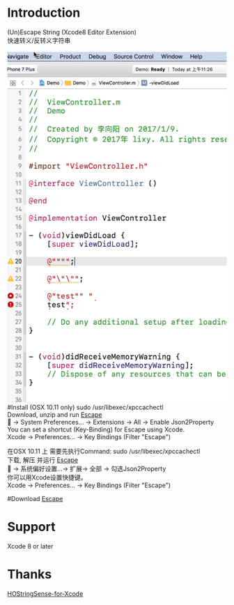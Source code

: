 # Introduction
(Un)Escape String (Xcode8 Editor Extension)
<br/>
快速转义/反转义字符串
<br/>
<br/>
<img  src="demo.gif"  alt="demo.gif" />
#Install
(OSX 10.11 only) sudo /usr/libexec/xpccachectl<br/>
Download, unzip and run <a href ="https://github.com/keepyounger/Json2Property/blob/master/Escape.zip?raw=true"> Escape </a><br/>
 -> System Preferences... -> Extensions -> All -> Enable Json2Property<br/>
You can set a shortcut (Key-Binding) for Escape using Xcode.<br/>
Xcode -> Preferences... -> Key Bindings (Filter "Escape")<br/>

在OSX 10.11 上 需要先执行Command: sudo /usr/libexec/xpccachectl<br/>
下载, 解压 并运行 <a href ="https://github.com/keepyounger/Json2Property/blob/master/Escape.zip?raw=true"> Escape </a><br/>
 -> 系统偏好设置...-> 扩展-> 全部 -> 勾选Json2Property<br/>
你可以用Xcode设置快捷键。<br/>
Xcode -> Preferences... -> Key Bindings (Filter "Escape")<br/>

#Download
<a href ="https://github.com/keepyounger/Json2Property/blob/master/Escape.zip?raw=true"> Escape </a> <br/>

# Support
Xcode 8 or later
# Thanks
<a href ="https://github.com/holtwick/HOStringSense-for-Xcode"> HOStringSense-for-Xcode </a> <br/>


